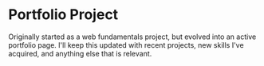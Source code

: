 # Portfolio Project

Originally started as a web fundamentals project, but evolved into an active portfolio page. I'll keep this updated with recent projects, new skills I've acquired, and anything else that is relevant.